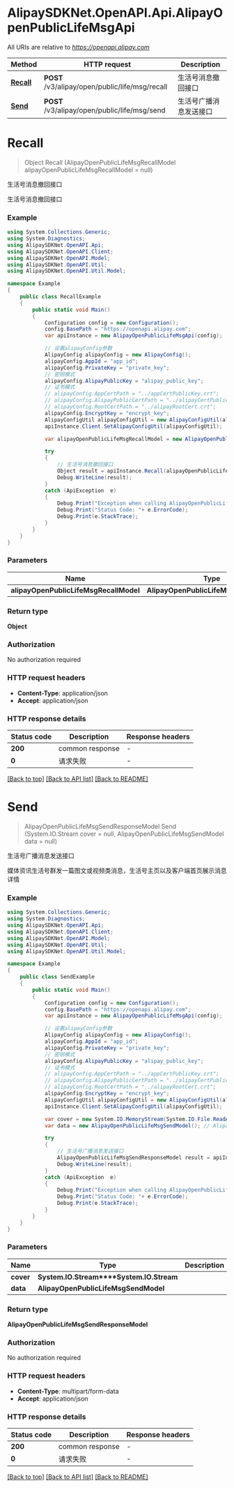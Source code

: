 # AlipaySDKNet.OpenAPI.Api.AlipayOpenPublicLifeMsgApi

All URIs are relative to *https://openapi.alipay.com*

Method | HTTP request | Description
------------- | ------------- | -------------
[**Recall**](AlipayOpenPublicLifeMsgApi.md#recall) | **POST** /v3/alipay/open/public/life/msg/recall | 生活号消息撤回接口
[**Send**](AlipayOpenPublicLifeMsgApi.md#send) | **POST** /v3/alipay/open/public/life/msg/send | 生活号广播消息发送接口


<a name="recall"></a>
# **Recall**
> Object Recall (AlipayOpenPublicLifeMsgRecallModel alipayOpenPublicLifeMsgRecallModel = null)

生活号消息撤回接口

生活号消息撤回接口

### Example
```csharp
using System.Collections.Generic;
using System.Diagnostics;
using AlipaySDKNet.OpenAPI.Api;
using AlipaySDKNet.OpenAPI.Client;
using AlipaySDKNet.OpenAPI.Model;
using AlipaySDKNet.OpenAPI.Util;
using AlipaySDKNet.OpenAPI.Util.Model;

namespace Example
{
    public class RecallExample
    {
        public static void Main()
        {
            Configuration config = new Configuration();
            config.BasePath = "https://openapi.alipay.com";
            var apiInstance = new AlipayOpenPublicLifeMsgApi(config);

            // 设置alipayConfig参数
            AlipayConfig alipayConfig = new AlipayConfig();
            alipayConfig.AppId = "app_id";
            alipayConfig.PrivateKey = "private_key";
            // 密钥模式
            alipayConfig.AlipayPublicKey = "alipay_public_key";
            // 证书模式
            // alipayConfig.AppCertPath = "../appCertPublicKey.crt";
            // alipayConfig.AlipayPublicCertPath = "../alipayCertPublicKey_RSA2.crt";
            // alipayConfig.RootCertPath = "../alipayRootCert.crt";
            alipayConfig.EncryptKey = "encrypt_key";
            AlipayConfigUtil alipayConfigUtil = new AlipayConfigUtil(alipayConfig);
            apiInstance.Client.SetAlipayConfigUtil(alipayConfigUtil);

            var alipayOpenPublicLifeMsgRecallModel = new AlipayOpenPublicLifeMsgRecallModel(); // AlipayOpenPublicLifeMsgRecallModel |  (optional) 

            try
            {
                // 生活号消息撤回接口
                Object result = apiInstance.Recall(alipayOpenPublicLifeMsgRecallModel);
                Debug.WriteLine(result);
            }
            catch (ApiException  e)
            {
                Debug.Print("Exception when calling AlipayOpenPublicLifeMsgApi.Recall: " + e.Message );
                Debug.Print("Status Code: "+ e.ErrorCode);
                Debug.Print(e.StackTrace);
            }
        }
    }
}
```

### Parameters

Name | Type | Description  | Notes
------------- | ------------- | ------------- | -------------
 **alipayOpenPublicLifeMsgRecallModel** | **AlipayOpenPublicLifeMsgRecallModel**|  | [optional] 

### Return type

**Object**

### Authorization

No authorization required

### HTTP request headers

 - **Content-Type**: application/json
 - **Accept**: application/json


### HTTP response details
| Status code | Description | Response headers |
|-------------|-------------|------------------|
| **200** | common response |  -  |
| **0** | 请求失败 |  -  |

[[Back to top]](#) [[Back to API list]](../README.md#documentation-for-api-endpoints) [[Back to README]](../README.md)

<a name="send"></a>
# **Send**
> AlipayOpenPublicLifeMsgSendResponseModel Send (System.IO.Stream cover = null, AlipayOpenPublicLifeMsgSendModel data = null)

生活号广播消息发送接口

媒体资讯生活号群发一篇图文或视频类消息，生活号主页以及客户端首页展示消息详情

### Example
```csharp
using System.Collections.Generic;
using System.Diagnostics;
using AlipaySDKNet.OpenAPI.Api;
using AlipaySDKNet.OpenAPI.Client;
using AlipaySDKNet.OpenAPI.Model;
using AlipaySDKNet.OpenAPI.Util;
using AlipaySDKNet.OpenAPI.Util.Model;

namespace Example
{
    public class SendExample
    {
        public static void Main()
        {
            Configuration config = new Configuration();
            config.BasePath = "https://openapi.alipay.com";
            var apiInstance = new AlipayOpenPublicLifeMsgApi(config);

            // 设置alipayConfig参数
            AlipayConfig alipayConfig = new AlipayConfig();
            alipayConfig.AppId = "app_id";
            alipayConfig.PrivateKey = "private_key";
            // 密钥模式
            alipayConfig.AlipayPublicKey = "alipay_public_key";
            // 证书模式
            // alipayConfig.AppCertPath = "../appCertPublicKey.crt";
            // alipayConfig.AlipayPublicCertPath = "../alipayCertPublicKey_RSA2.crt";
            // alipayConfig.RootCertPath = "../alipayRootCert.crt";
            alipayConfig.EncryptKey = "encrypt_key";
            AlipayConfigUtil alipayConfigUtil = new AlipayConfigUtil(alipayConfig);
            apiInstance.Client.SetAlipayConfigUtil(alipayConfigUtil);

            var cover = new System.IO.MemoryStream(System.IO.File.ReadAllBytes("/path/to/file.txt"));  // System.IO.Stream |  (optional) 
            var data = new AlipayOpenPublicLifeMsgSendModel(); // AlipayOpenPublicLifeMsgSendModel |  (optional) 

            try
            {
                // 生活号广播消息发送接口
                AlipayOpenPublicLifeMsgSendResponseModel result = apiInstance.Send(cover, data);
                Debug.WriteLine(result);
            }
            catch (ApiException  e)
            {
                Debug.Print("Exception when calling AlipayOpenPublicLifeMsgApi.Send: " + e.Message );
                Debug.Print("Status Code: "+ e.ErrorCode);
                Debug.Print(e.StackTrace);
            }
        }
    }
}
```

### Parameters

Name | Type | Description  | Notes
------------- | ------------- | ------------- | -------------
 **cover** | **System.IO.Stream****System.IO.Stream**|  | [optional] 
 **data** | **AlipayOpenPublicLifeMsgSendModel**|  | [optional] 

### Return type

**AlipayOpenPublicLifeMsgSendResponseModel**

### Authorization

No authorization required

### HTTP request headers

 - **Content-Type**: multipart/form-data
 - **Accept**: application/json


### HTTP response details
| Status code | Description | Response headers |
|-------------|-------------|------------------|
| **200** | common response |  -  |
| **0** | 请求失败 |  -  |

[[Back to top]](#) [[Back to API list]](../README.md#documentation-for-api-endpoints) [[Back to README]](../README.md)

